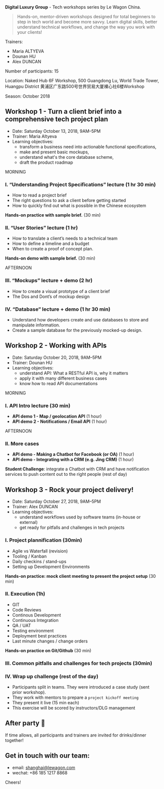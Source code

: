 **Digital Luxury Group** - Tech workshops series by Le Wagon China.

> Hands-on, mentor-driven workshops designed for total beginners to step in tech world and become more savvy. Learn digital skills, better understand technical workflows, and change the way you work with your clients!

Trainers: 

- Maria ALTYEVA
- Dounan HU
- Alex DUNCAN

Number of participants: 15

Location: Naked Hub 6F Workshop, 500 Guangdong Lu, World Trade Tower, Huangpu District
黄浦区广东路500号世界贸易大厦裸心社6楼Workshop

Season: October 2018

## Workshop 1 - Turn a client brief into a comprehensive tech project plan

- Date: Saturday October 13, 2018, 9AM–5PM
- Trainer: Maria Altyeva
- Learning objectives: 
	- transform a business need into actionable functional specifications, 
	- make and present basic mockups, 
	- understand what's the core database scheme, 
	- draft the product roadmap

MORNING

### I. “Understanding Project Specifications” lecture (1 hr 30 min)

- How to read a project brief
- The right questions to ask a client before getting started
- How to quickly find out what is possible in the Chinese ecosystem

**Hands-on practice with sample brief.** (30 min)

### II. “User Stories” lecture (1 hr)

- How to translate a client’s needs to a technical team
- How to define a timeline and a budget
- When to create a proof of concept plan.

**Hands-on demo with sample brief.** (30 min)

AFTERNOON

### III. “Mockups” lecture + demo (2 hr)

- How to create a visual prototype of a client brief
- The Dos and Dont’s of mockup design

### IV. “Database” lecture + demo (1 hr 30 min)

- Understand how developers create and use databases to store and manipulate information.
- Create a sample database for the previously mocked-up design.


## Workshop 2 - Working with APIs

- Date: Saturday October 20, 2018, 9AM–5PM
- Trainer: Dounan HU
- Learning objectives: 
	- understand API: What a RESTful API is, why it matters
	- apply it with many different business cases
	- know how to read API documentations

MORNING

### I. API Intro lecture (30 min)

- **API demo 1 - Map / geolocation API** (1 hour)
- **API demo 2 - Notifications / Email API** (1 hour)

AFTERNOON

### II. More cases


- **API demo - Making a Chatbot for Facebook (or OA)** (1 hour)
- **API demo - Integrating with a CRM (e.g. Jing CRM)** (1 hour)

**Student Challenge**: integrate a Chatbot with CRM and have notification services to push content out to the right people (rest of day)


## Workshop 3 - Rock your project delivery!

- Date: Saturday October 27, 2018, 9AM–5PM
- Trainer: Alex DUNCAN
- Learning objectives: 
	- understand workflows used by software teams (in-house or external)
	- get ready for pitfalls and challenges in tech projects

### I. Project plannification (30min)

- Agile vs Waterfall (revision)
- Tooling / Kanban
- Daily checkins / stand-ups
- Setting up Development Environments

**Hands-on practice: mock client meeting to present the project setup** (30 min)

### II. Execution (1h)

- GIT
- Code Reviews
- Continous Development
- Continuous Integration
- QA / UAT
- Testing environment
- Deployment best practices
- Last minute changes / change orders

**Hands-on practice on Git/Github** (30 min)

### III. Common pitfalls and challenges for tech projects (30min)

### IV. Wrap up challenge (rest of the day)

- Participants split in teams. They were introduced a case study (sent prior workshop).
- They work with mentors to prepare a `project kickoff meeting`
- They present it live (15 min each)
- This exercise will be scored by instructors/DLG management


## After party 🎉

If time allows, all participants and trainers are invited for drinks/dinner together!


## Get in touch with our team:

- email: shanghai@lewagon.com
- wechat: +86 185 1217 8868

Cheers!
